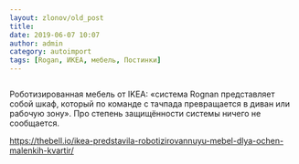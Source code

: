 ```yaml
---
layout: zlonov/old_post
title: 
date: 2019-06-07 10:07
author: admin
category: autoimport
tags: [Rogan, ИКЕА, мебель, Постинки]
---
```

<!-- wp:image {"id":72283,"align":"center"} -->
<div class="wp-block-image"><figure class="aligncenter"><img src="/assets/uploads/50378b08101c622c58eef3c0b58cb6b1.jpg" alt="" class="wp-image-72283"/></figure></div>
<!-- /wp:image -->


Роботизированная мебель от IKEA: «система Rognan представляет собой шкаф, который по команде с тачпада превращается в диван или рабочую зону». Про степень защищённости системы ничего не сообщается. 



<a href="https://thebell.io/ikea-predstavila-robotizirovannuyu-mebel-dlya-ochen-malenkih-kvartir/">https://thebell.io/ikea-predstavila-robotizirovannuyu-mebel-dlya-ochen-malenkih-kvartir/</a>

